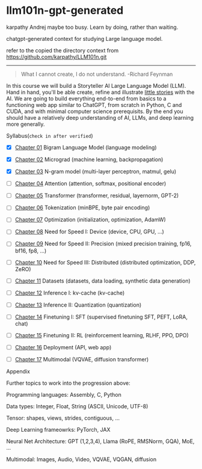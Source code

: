 # llm101n-gpt-generated

karpathy Andrej maybe too busy. Learn by doing, rather than waiting.

chatgpt-generated context for studying Large language model.

refer to the copied the directory context from https://github.com/karpathy/LLM101n.git

---

> What I cannot create, I do not understand. -Richard Feynman

In this course we will build a Storyteller AI Large Language Model (LLM). Hand in hand, you'll be able create, refine and illustrate [little stories](https://huggingface.co/datasets/roneneldan/TinyStories) with the AI. We are going to build everything end-to-end from basics to a functioning web app similar to ChatGPT, from scratch in Python, C and CUDA, and with minimal computer science prerequisits. By the end you should have a relatively deep understanding of AI, LLMs, and deep learning more generally.

Syllabus(`check in after verified`)

- [x] [Chapter 01](./ch01/ch01.md) Bigram Language Model (language modeling)

- [x] [Chapter 02](./ch02/ch02.md) Micrograd (machine learning, backpropagation)

- [x] [Chapter 03](./ch03/ch03.md) N-gram model (multi-layer perceptron, matmul, gelu)

- [ ] [Chapter 04](./ch04/ch04.md) Attention (attention, softmax, positional encoder)

- [ ] [Chapter 05](./ch05/ch05.md) Transformer (transformer, residual, layernorm, GPT-2)

- [ ] [Chapter 06](./ch06/ch06.md) Tokenization (minBPE, byte pair encoding)

- [ ] [Chapter 07](./ch07/ch07.md)  Optimization (initialization, optimization, AdamW)

- [ ] [Chapter 08](./ch08/ch08.md)  Need for Speed I: Device (device, CPU, GPU, ...)

- [ ] [Chapter 09](./ch09/ch09.md)  Need for Speed II: Precision (mixed precision training, fp16, bf16, fp8, ...)

- [ ] [Chapter 10](./ch10/ch10.md)  Need for Speed III: Distributed (distributed optimization, DDP, ZeRO)

- [ ] [Chapter 11](./ch11/ch11.md) Datasets (datasets, data loading, synthetic data generation)

- [ ] [Chapter 12](./ch12/ch12.md) Inference I: kv-cache (kv-cache)

- [ ] [Chapter 13](./ch13/ch13.md) Inference II: Quantization (quantization)

- [ ] [Chapter 14](./ch14/ch14.md) Finetuning I: SFT (supervised finetuning SFT, PEFT, LoRA, chat)

- [ ] [Chapter 15](./ch15/ch15.md) Finetuning II: RL (reinforcement learning, RLHF, PPO, DPO)

- [ ] [Chapter 16](./ch16/ch16.md) Deployment (API, web app)

- [ ] [Chapter 17](./ch17/ch17.md) Multimodal (VQVAE, diffusion transformer)

Appendix

Further topics to work into the progression above:

Programming languages: Assembly, C, Python

Data types: Integer, Float, String (ASCII, Unicode, UTF-8)

Tensor: shapes, views, strides, contiguous, ...

Deep Learning frameowrks: PyTorch, JAX

Neural Net Architecture: GPT (1,2,3,4), Llama (RoPE, RMSNorm, GQA), MoE, ...

Multimodal: Images, Audio, Video, VQVAE, VQGAN, diffusion


